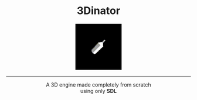 <div align='center'>
  
  # 3Dinator
  
  <img width='25%' src='https://github.com/alaanvv/Image-Database/blob/main/Misc/bottle.gif?raw=true'>

  ---

  A 3D engine made completely from scratch  
  using only **SDL**
</div>
